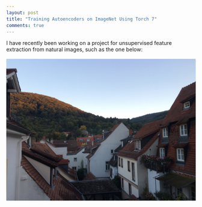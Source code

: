 ```yaml
---
layout: post
title: "Training Autoencoders on ImageNet Using Torch 7"
comments: true
---
```


I have recently been working on a project for unsupervised feature extraction from natural images, such as the one below: <br />  
![Heidelberg, Germany](/assets/heidelberg.jpg "Heidelberg, Germany, October 1st, 2015")
